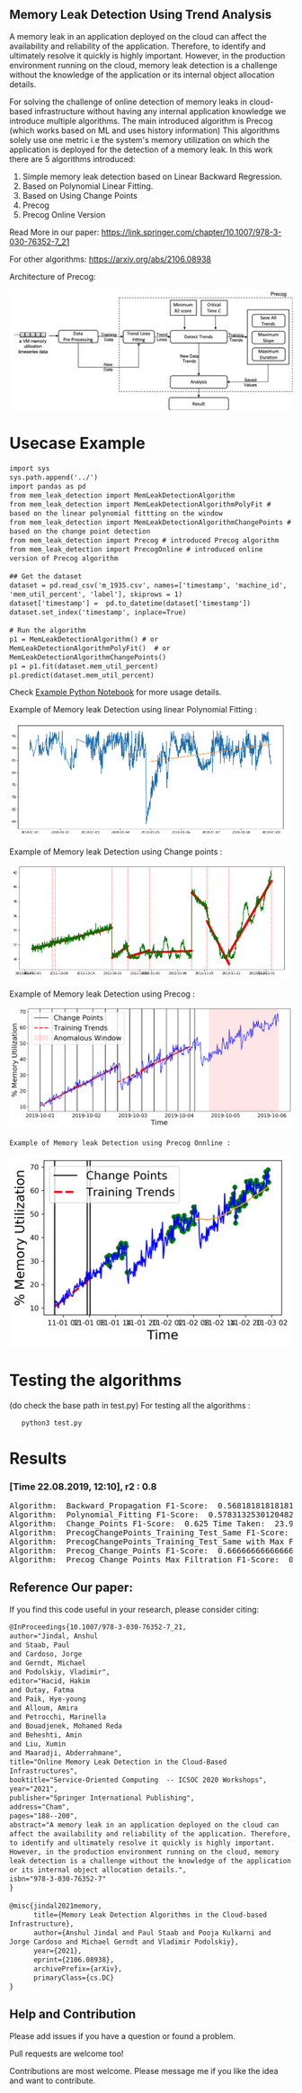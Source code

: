 ## Memory Leak Detection Using Trend Analysis

A memory leak in an application deployed on the cloud can affect the availability and reliability of the application. 
Therefore, to identify and ultimately resolve it quickly is highly important. 
However,  in the production environment running on the cloud, memory leak detection 
is a challenge without the knowledge of the application or its internal object allocation details. 


For solving the challenge of online detection of memory leaks in cloud-based infrastructure 
without having any internal application knowledge we introduce multiple algorithms. 
 The main introduced algorithm is Precog (which works based on ML and uses history information)
 This algorithms solely use one metric i.e the system's memory utilization on 
 which the application is deployed for the detection of a memory leak. In this work there are 5 algorithms introduced: 
 
 1. Simple memory leak detection based on Linear Backward Regression.
 2. Based on Polynomial Linear Fitting.
 3. Based on Using Change Points
 4. Precog
 5. Precog Online Version
 


Read More in our paper: https://link.springer.com/chapter/10.1007/978-3-030-76352-7_21

For other algorithms: https://arxiv.org/abs/2106.08938

Architecture of Precog: 
<p align="center">
<img src="https://github.com/ansjin/memory_leak_detection/blob/master/docs/Precog.png"></img>
</p> 

# Usecase Example
 ```
import sys
sys.path.append('../')
import pandas as pd
from mem_leak_detection import MemLeakDetectionAlgorithm
from mem_leak_detection import MemLeakDetectionAlgorithmPolyFit # based on the linear polynomial fittting on the window
from mem_leak_detection import MemLeakDetectionAlgorithmChangePoints # based on the change point detection
from mem_leak_detection import Precog # introduced Precog algorithm
from mem_leak_detection import PrecogOnline # introduced online version of Precog algorithm

## Get the dataset 
dataset = pd.read_csv('m_1935.csv', names=['timestamp', 'machine_id', 'mem_util_percent', 'label'], skiprows = 1)
dataset['timestamp'] =  pd.to_datetime(dataset['timestamp'])
dataset.set_index('timestamp', inplace=True)

# Run the algorithm
p1 = MemLeakDetectionAlgorithm() # or MemLeakDetectionAlgorithmPolyFit()  # or MemLeakDetectionAlgorithmChangePoints() 
p1 = p1.fit(dataset.mem_util_percent)
p1.predict(dataset.mem_util_percent)
 ```
 
 Check [Example Python Notebook](./example/memory_leak_detection_algo%20(example1).ipynb) for more usage details. 
 
 Example of Memory leak Detection using linear Polynomial Fitting : 
 
 ![Polynomial Fitting on the sample data](./docs/example_polyfit.png)
 
 
  Example of Memory leak Detection using Change points : 
 
 ![Using Change Point Detection on the sample data](./docs/example_change_point.png)
 
   Example of Memory leak Detection using Precog : 
 
 ![Using Change Point Detection on the sample data](./docs/precog_perf.png)
 
    Example of Memory leak Detection using Precog Onnline : 
 
 ![Using Change Point Detection on the sample data](./docs/precog_perf_1.png)

# Testing the algorithms
(do check the base path in test.py)
For testing all the algorithms :
 ```
    python3 test.py
  ```

# Results 
### [Time 22.08.2019, 12:10], r2 : 0.8
<pre>
Algorithm:  Backward_Propagation F1-Score:  0.5681818181818182 Time Taken:  97.964118172 TP :  25 FP :  38 TN :  7 FN :  0 TTP :  25 TTN :  45
Algorithm:  Polynomial_Fitting F1-Score:  0.5783132530120482 Time Taken:  92.99911340699998 TP :  24 FP :  34 TN :  11 FN :  1 TTP :  25 TTN :  45
Algorithm:  Change_Points F1-Score:  0.625 Time Taken:  23.922472314999993 TP :  25 FP :  30 TN :  15 FN :  0 TTP :  25 TTN :  45
Algorithm:  PrecogChangePoints_Training_Test_Same F1-Score:  0.6296296296296295 Time Taken:  25.531905480999995 TP :  17 FP :  12 TN :  33 FN :  8 TTP :  25 TTN :  45
Algorithm:  PrecogChangePoints_Training_Test_Same with Max Filtration F1-Score:  0.2758620689655173 Time Taken:  25.482877984999988 TP :  4 FP :  0 TN :  45 FN :  21 TTP :  25 TTN :  45
Algorithm:  Precog_Change_Points F1-Score:  0.6666666666666665 Time Taken:  19.508522030999984 TP :  15 FP :  10 TN :  30 FN :  5 TTP :  20 TTN :  40
Algorithm:  Precog_Change_Points_Max Filtration F1-Score:  0.8571428571428571 Time Taken:  19.517760752000015 TP :  15 FP :  0 TN :  40 FN :  5 TTP :  20 TTN :  40
</pre>


## Reference Our paper:

If you find this code useful in your research, please consider citing:

```
@InProceedings{10.1007/978-3-030-76352-7_21,
author="Jindal, Anshul
and Staab, Paul
and Cardoso, Jorge
and Gerndt, Michael
and Podolskiy, Vladimir",
editor="Hacid, Hakim
and Outay, Fatma
and Paik, Hye-young
and Alloum, Amira
and Petrocchi, Marinella
and Bouadjenek, Mohamed Reda
and Beheshti, Amin
and Liu, Xumin
and Maaradji, Abderrahmane",
title="Online Memory Leak Detection in the Cloud-Based Infrastructures",
booktitle="Service-Oriented Computing  -- ICSOC 2020 Workshops",
year="2021",
publisher="Springer International Publishing",
address="Cham",
pages="188--200",
abstract="A memory leak in an application deployed on the cloud can affect the availability and reliability of the application. Therefore, to identify and ultimately resolve it quickly is highly important. However, in the production environment running on the cloud, memory leak detection is a challenge without the knowledge of the application or its internal object allocation details.",
isbn="978-3-030-76352-7"
}

@misc{jindal2021memory,
      title={Memory Leak Detection Algorithms in the Cloud-based Infrastructure}, 
      author={Anshul Jindal and Paul Staab and Pooja Kulkarni and Jorge Cardoso and Michael Gerndt and Vladimir Podolskiy},
      year={2021},
      eprint={2106.08938},
      archivePrefix={arXiv},
      primaryClass={cs.DC}
}
```

## Help and Contribution

Please add issues if you have a question or found a problem. 

Pull requests are welcome too!

Contributions are most welcome. Please message me if you like the idea and want to contribute. 
